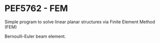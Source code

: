 # PEF5762 - FEM

Simple program to solve linear planar structures via Finite Element Method (FEM)

Bernoulli-Euler beam element.